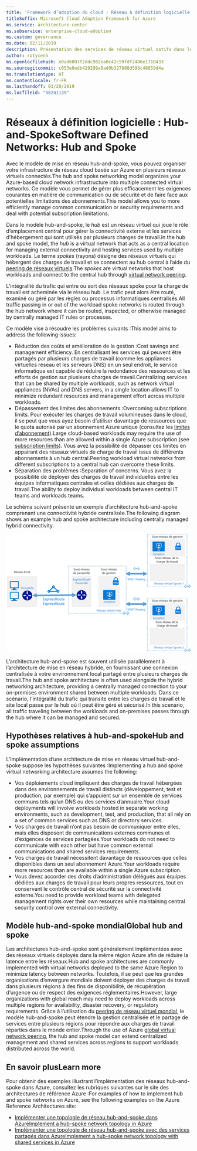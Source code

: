 ```yaml
---
title: 'Framework d’adoption du cloud : Réseau à définition logicielle – Natif dans le cloud'
titleSuffix: Microsoft Cloud Adoption Framework for Azure
ms.service: architecture-center
ms.subservice: enterprise-cloud-adoption
ms.custom: governance
ms.date: 02/11/2019
description: Présentation des services de réseau virtuel natifs dans le cloud
author: rotycenh
ms.openlocfilehash: e0ad6803f2ddc982ea0c42c59fdf2486e1710433
ms.sourcegitcommit: c053e6edb429299a0ad9b327888d596c48859d4a
ms.translationtype: HT
ms.contentlocale: fr-FR
ms.lasthandoff: 03/20/2019
ms.locfileid: "58241139"
---
```

# <a name="software-defined-networks-hub-and-spoke"></a><span data-ttu-id="50b81-103">Réseaux à définition logicielle : Hub-and-Spoke</span><span class="sxs-lookup"><span data-stu-id="50b81-103">Software Defined Networks: Hub and Spoke</span></span>

<span data-ttu-id="50b81-104">Avec le modèle de mise en réseau hub-and-spoke, vous pouvez organiser votre infrastructure de réseau cloud basée sur Azure en plusieurs réseaux virtuels connectés.</span><span class="sxs-lookup"><span data-stu-id="50b81-104">The hub and spoke networking model organizes your Azure-based cloud network infrastructure into multiple connected virtual networks.</span></span> <span data-ttu-id="50b81-105">Ce modèle vous permet de gérer plus efficacement les exigences courantes en matière de communication ou de sécurité et de faire face aux potentielles limitations des abonnements.</span><span class="sxs-lookup"><span data-stu-id="50b81-105">This model allows you to more efficiently manage common communication or security requirements and deal with potential subscription limitations.</span></span>

<span data-ttu-id="50b81-106">Dans le modèle hub-and-spoke, le *hub* est un réseau virtuel qui joue le rôle d’emplacement central pour gérer la connectivité externe et les services d’hébergement qui sont utilisés par plusieurs charges de travail.</span><span class="sxs-lookup"><span data-stu-id="50b81-106">In the hub and spoke model, the *hub* is a virtual network that acts as a central location for managing external connectivity and hosting services used by multiple workloads.</span></span> <span data-ttu-id="50b81-107">Le terme *spokes* (rayons) désigne des réseaux virtuels qui hébergent des charges de travail et se connectent au hub central à l’aide du [peering de réseaux virtuels](/virtual-network/virtual-network-peering-overview).</span><span class="sxs-lookup"><span data-stu-id="50b81-107">The *spokes* are virtual networks that host workloads and connect to the central hub through [virtual network peering](/virtual-network/virtual-network-peering-overview).</span></span>

<span data-ttu-id="50b81-108">L’intégralité du trafic qui entre ou sort des réseaux spoke pour la charge de travail est acheminée via le réseau hub. Le trafic peut alors être routé, examiné ou géré par les règles ou processus informatiques centralisés.</span><span class="sxs-lookup"><span data-stu-id="50b81-108">All traffic passing in or out of the workload spoke networks is routed through the hub network where it can be routed, inspected, or otherwise managed by centrally managed IT rules or processes.</span></span>

<span data-ttu-id="50b81-109">Ce modèle vise à résoudre les problèmes suivants :</span><span class="sxs-lookup"><span data-stu-id="50b81-109">This model aims to address the following issues:</span></span>

- <span data-ttu-id="50b81-110">Réduction des coûts et amélioration de la gestion :</span><span class="sxs-lookup"><span data-stu-id="50b81-110">Cost savings and management efficiency.</span></span> <span data-ttu-id="50b81-111">En centralisant les services qui peuvent être partagés par plusieurs charges de travail (comme les appliances virtuelles réseau et les serveurs DNS) en un seul endroit, le service informatique est capable de réduire la redondance des ressources et les efforts de gestion sur plusieurs charges de travail.</span><span class="sxs-lookup"><span data-stu-id="50b81-111">Centralizing services that can be shared by multiple workloads, such as network virtual appliances (NVAs) and DNS servers, in a single location allows IT to minimize redundant resources and management effort across multiple workloads.</span></span>
- <span data-ttu-id="50b81-112">Dépassement des limites des abonnements :</span><span class="sxs-lookup"><span data-stu-id="50b81-112">Overcoming subscriptions limits.</span></span> <span data-ttu-id="50b81-113">Pour exécuter les charges de travail volumineuses dans le cloud, il se peut que vous ayez besoin d’utiliser davantage de ressources que le quota autorisé par un abonnement Azure unique (consultez les [limites d’abonnement](/azure/azure-subscription-service-limits)).</span><span class="sxs-lookup"><span data-stu-id="50b81-113">Large cloud-based workloads may require the use of more resources than are allowed within a single Azure subscription (see [subscription limits](/azure/azure-subscription-service-limits)).</span></span> <span data-ttu-id="50b81-114">Vous avez la possibilité de dépasser ces limites en appairant des réseaux virtuels de charge de travail issus de différents abonnements à un hub central.</span><span class="sxs-lookup"><span data-stu-id="50b81-114">Peering workload virtual networks from different subscriptions to a central hub can overcome these limits.</span></span>
- <span data-ttu-id="50b81-115">Séparation des problèmes :</span><span class="sxs-lookup"><span data-stu-id="50b81-115">Separation of concerns.</span></span> <span data-ttu-id="50b81-116">Vous avez la possibilité de déployer des charges de travail individuelles entre les équipes informatiques centrales et celles dédiées aux charges de travail.</span><span class="sxs-lookup"><span data-stu-id="50b81-116">The ability to deploy individual workloads between central IT teams and workloads teams.</span></span>

<span data-ttu-id="50b81-117">Le schéma suivant présente un exemple d’architecture hub-and-spoke comprenant une connectivité hybride centralisée.</span><span class="sxs-lookup"><span data-stu-id="50b81-117">The following diagram shows an example hub and spoke architecture including centrally managed hybrid connectivity.</span></span>

![Architecture de réseau hub-and-spoke](../../../reference-architectures/hybrid-networking/images/hub-spoke.png)

<span data-ttu-id="50b81-119">L’architecture hub-and-spoke est souvent utilisée parallèlement à l’architecture de mise en réseau hybride, en fournissant une connexion centralisée à votre environnement local partagé entre plusieurs charges de travail.</span><span class="sxs-lookup"><span data-stu-id="50b81-119">The hub and spoke architecture is often used alongside the hybrid networking architecture, providing a centrally managed connection to your on-premises environment shared between multiple workloads.</span></span> <span data-ttu-id="50b81-120">Dans ce scénario, l’intégralité du trafic qui transite entre les charges de travail et le site local passe par le hub où il peut être géré et sécurisé.</span><span class="sxs-lookup"><span data-stu-id="50b81-120">In this scenario, all traffic traveling between the workloads and on-premises passes through the hub where it can be managed and secured.</span></span>

## <a name="hub-and-spoke-assumptions"></a><span data-ttu-id="50b81-121">Hypothèses relatives à hub-and-spoke</span><span class="sxs-lookup"><span data-stu-id="50b81-121">Hub and spoke assumptions</span></span>

<span data-ttu-id="50b81-122">L’implémentation d’une architecture de mise en réseau virtuel hub-and-spoke suppose les hypothèses suivantes :</span><span class="sxs-lookup"><span data-stu-id="50b81-122">Implementing a hub and spoke virtual networking architecture assumes the following:</span></span>

- <span data-ttu-id="50b81-123">Vos déploiements cloud impliquent des charges de travail hébergées dans des environnements de travail distincts (développement, test et production, par exemple) qui s’appuient sur un ensemble de services communs tels qu’un DNS ou des services d’annuaire.</span><span class="sxs-lookup"><span data-stu-id="50b81-123">Your cloud deployments will involve workloads hosted in separate working environments, such as development, test, and production, that all rely on a set of common services such as DNS or directory services.</span></span>
- <span data-ttu-id="50b81-124">Vos charges de travail n’ont pas besoin de communiquer entre elles, mais elles disposent de communications externes communes et d’exigences de services partagées.</span><span class="sxs-lookup"><span data-stu-id="50b81-124">Your workloads do not need to communicate with each other but have common external communications and shared services requirements.</span></span>
- <span data-ttu-id="50b81-125">Vos charges de travail nécessitent davantage de ressources que celles disponibles dans un seul abonnement Azure.</span><span class="sxs-lookup"><span data-stu-id="50b81-125">Your workloads require more resources than are available within a single Azure subscription.</span></span>
- <span data-ttu-id="50b81-126">Vous devez accorder des droits d’administration délégués aux équipes dédiées aux charges de travail pour leurs propres ressources, tout en conservant le contrôle central de sécurité sur la connectivité externe.</span><span class="sxs-lookup"><span data-stu-id="50b81-126">You need to provide workload teams with delegated management rights over their own resources while maintaining central security control over external connectivity.</span></span>

## <a name="global-hub-and-spoke"></a><span data-ttu-id="50b81-127">Modèle hub-and-spoke mondial</span><span class="sxs-lookup"><span data-stu-id="50b81-127">Global hub and spoke</span></span>

<span data-ttu-id="50b81-128">Les architectures hub-and-spoke sont généralement implémentées avec des réseaux virtuels déployés dans la même région Azure afin de réduire la latence entre les réseaux.</span><span class="sxs-lookup"><span data-stu-id="50b81-128">Hub and spoke architectures are commonly implemented with virtual networks deployed to the same Azure Region to minimize latency between networks.</span></span> <span data-ttu-id="50b81-129">Toutefois, il se peut que les grandes organisations d’envergure mondiale doivent déployer des charges de travail dans plusieurs régions à des fins de disponibilité, de récupération d’urgence ou de respect des exigences réglementaires.</span><span class="sxs-lookup"><span data-stu-id="50b81-129">However, large organizations with global reach may need to deploy workloads across multiple regions for availability, disaster recovery, or regulatory requirements.</span></span> <span data-ttu-id="50b81-130">Grâce à l’utilisation du [peering de réseau virtuel mondial](/azure/virtual-network/virtual-network-peering-overview), le modèle hub-and-spoke peut étendre la gestion centralisée et le partage de services entre plusieurs régions pour répondre aux charges de travail réparties dans le monde entier.</span><span class="sxs-lookup"><span data-stu-id="50b81-130">Through the use of Azure [global virtual network peering](/azure/virtual-network/virtual-network-peering-overview), the hub and spoke model can extend centralized management and shared services across regions to support workloads distributed across the world.</span></span>

## <a name="learn-more"></a><span data-ttu-id="50b81-131">En savoir plus</span><span class="sxs-lookup"><span data-stu-id="50b81-131">Learn more</span></span>

<span data-ttu-id="50b81-132">Pour obtenir des exemples illustrant l’implémentation des réseaux hub-and-spoke dans Azure, consultez les rubriques suivantes sur le site des architectures de référence Azure :</span><span class="sxs-lookup"><span data-stu-id="50b81-132">For examples of how to implement hub and spoke networks on Azure, see the following examples on the Azure Reference Architectures site:</span></span>

- [<span data-ttu-id="50b81-133">Implémenter une topologie de réseau hub-and-spoke dans Azure</span><span class="sxs-lookup"><span data-stu-id="50b81-133">Implement a hub-spoke network topology in Azure</span></span>](../../../reference-architectures/hybrid-networking/hub-spoke.md)
- [<span data-ttu-id="50b81-134">Implémenter une topologie de réseau hub-and-spoke avec des services partagés dans Azure</span><span class="sxs-lookup"><span data-stu-id="50b81-134">Implement a hub-spoke network topology with shared services in Azure</span></span>](../../../reference-architectures/hybrid-networking/shared-services.md)
